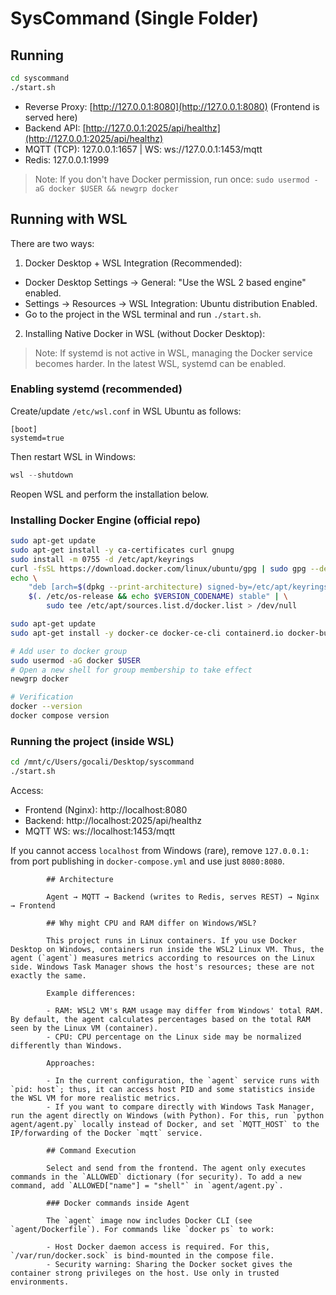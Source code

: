 # SysCommand (Single Folder)

## Running

```bash
cd syscommand
./start.sh
```

- Reverse Proxy: [http://127.0.0.1:8080](http://127.0.0.1:8080) (Frontend is served here)
- Backend API: [http://127.0.0.1:2025/api/healthz](http://127.0.0.1:2025/api/healthz)
- MQTT (TCP): 127.0.0.1:1657 | WS: ws://127.0.0.1:1453/mqtt
- Redis: 127.0.0.1:1999

> Note: If you don't have Docker permission, run once: `sudo usermod -aG docker $USER && newgrp docker`

## Running with WSL

There are two ways:

1. Docker Desktop + WSL Integration (Recommended):

- Docker Desktop Settings → General: "Use the WSL 2 based engine" enabled.
- Settings → Resources → WSL Integration: Ubuntu distribution Enabled.
- Go to the project in the WSL terminal and run `./start.sh`.

2. Installing Native Docker in WSL (without Docker Desktop):

> Note: If systemd is not active in WSL, managing the Docker service becomes harder. In the latest WSL, systemd can be enabled.

### Enabling systemd (recommended)

Create/update `/etc/wsl.conf` in WSL Ubuntu as follows:

```
[boot]
systemd=true
```

Then restart WSL in Windows:

```powershell
wsl --shutdown
```

Reopen WSL and perform the installation below.

### Installing Docker Engine (official repo)

```bash
sudo apt-get update
sudo apt-get install -y ca-certificates curl gnupg
sudo install -m 0755 -d /etc/apt/keyrings
curl -fsSL https://download.docker.com/linux/ubuntu/gpg | sudo gpg --dearmor -o /etc/apt/keyrings/docker.gpg
echo \
    "deb [arch=$(dpkg --print-architecture) signed-by=/etc/apt/keyrings/docker.gpg] https://download.docker.com/linux/ubuntu \
    $(. /etc/os-release && echo $VERSION_CODENAME) stable" | \
        sudo tee /etc/apt/sources.list.d/docker.list > /dev/null

sudo apt-get update
sudo apt-get install -y docker-ce docker-ce-cli containerd.io docker-buildx-plugin docker-compose-plugin

# Add user to docker group
sudo usermod -aG docker $USER
# Open a new shell for group membership to take effect
newgrp docker

# Verification
docker --version
docker compose version
```

### Running the project (inside WSL)

```bash
cd /mnt/c/Users/gocali/Desktop/syscommand
./start.sh
```

Access:

- Frontend (Nginx): http://localhost:8080
- Backend: http://localhost:2025/api/healthz
- MQTT WS: ws://localhost:1453/mqtt

If you cannot access `localhost` from Windows (rare), remove `127.0.0.1:` from port publishing in `docker-compose.yml` and use just `8080:8080`.

            ## Architecture

            Agent → MQTT → Backend (writes to Redis, serves REST) → Nginx → Frontend

            ## Why might CPU and RAM differ on Windows/WSL?

            This project runs in Linux containers. If you use Docker Desktop on Windows, containers run inside the WSL2 Linux VM. Thus, the agent (`agent`) measures metrics according to resources on the Linux side. Windows Task Manager shows the host's resources; these are not exactly the same.

            Example differences:

            - RAM: WSL2 VM's RAM usage may differ from Windows' total RAM. By default, the agent calculates percentages based on the total RAM seen by the Linux VM (container).
            - CPU: CPU percentage on the Linux side may be normalized differently than Windows.

            Approaches:

            - In the current configuration, the `agent` service runs with `pid: host`; thus, it can access host PID and some statistics inside the WSL VM for more realistic metrics.
            - If you want to compare directly with Windows Task Manager, run the agent directly on Windows (with Python). For this, run `python agent/agent.py` locally instead of Docker, and set `MQTT_HOST` to the IP/forwarding of the Docker `mqtt` service.

            ## Command Execution

            Select and send from the frontend. The agent only executes commands in the `ALLOWED` dictionary (for security). To add a new command, add `ALLOWED["name"] = "shell"` in `agent/agent.py`.

            ### Docker commands inside Agent

            The `agent` image now includes Docker CLI (see `agent/Dockerfile`). For commands like `docker ps` to work:

            - Host Docker daemon access is required. For this, `/var/run/docker.sock` is bind-mounted in the compose file.
            - Security warning: Sharing the Docker socket gives the container strong privileges on the host. Use only in trusted environments.
